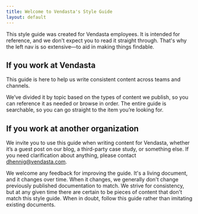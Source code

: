 ```yaml
---
title: Welcome to Vendasta's Style Guide
layout: default
---
```


This style guide was created for Vendasta employees. It is intended for reference, and we don't expect you to read it straight through. That's why the left nav is so extensive—to aid in making things findable.

## If you work at Vendasta

This guide is here to help us write consistent content across teams and channels.

We’ve divided it by topic based on the types of content we publish, so you can reference it as needed or browse in order. The entire guide is searchable, so you can go straight to the item you’re looking for.

## If you work at another organization

We invite you to use this guide when writing content for Vendasta, whether it’s a guest post on our blog, a third-party case study, or something else. If you need clarification about anything, please contact dhennig@vendasta.com. 

We welcome any feedback for improving the guide. It's a living document, and it changes over time. When it changes, we generally don't change previously published documentation to match. We strive for consistency, but at any given time there are certain to be pieces of content that don't match this style guide. When in doubt, follow this guide rather than imitating existing documents.
